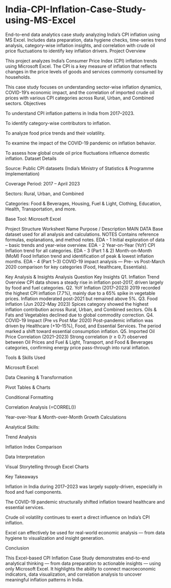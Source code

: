 # India-CPI-Inflation-Case-Study-using-MS-Excel
End-to-end data analytics case study analyzing India’s CPI inflation using MS Excel. Includes data preparation, data hygiene checks, time-series trend analysis, category-wise inflation insights, and correlation with crude oil price fluctuations to identify key inflation drivers.
Project Overview

This project analyzes India’s Consumer Price Index (CPI) inflation trends using Microsoft Excel.
The CPI is a key measure of inflation that reflects changes in the price levels of goods and services commonly consumed by households.

This case study focuses on understanding sector-wise inflation dynamics, COVID-19’s economic impact, and the correlation of imported crude oil prices with various CPI categories across Rural, Urban, and Combined sectors.
Objectives

To understand CPI inflation patterns in India from 2017–2023.

To identify category-wise contributors to inflation.

To analyze food price trends and their volatility.

To examine the impact of the COVID-19 pandemic on inflation behavior.

To assess how global crude oil price fluctuations influence domestic inflation.
Dataset Details

Source: Public CPI datasets (India’s Ministry of Statistics & Programme Implementation)

Coverage Period: 2017 – April 2023

Sectors: Rural, Urban, and Combined

Categories: Food & Beverages, Housing, Fuel & Light, Clothing, Education, Health, Transportation, and more.

Base Tool: Microsoft Excel

Project Structure
Worksheet Name	Purpose / Description
MAIN DATA	Base dataset used for all analysis and calculations.
NOTES	Contains reference formulas, explanations, and method notes.
EDA - 1	Initial exploration of data – basic trends and year-wise overview.
EDA - 2	Year-on-Year (YoY) CPI Inflation trend for all categories.
EDA - 3 (Part 1 & 2)	Month-on-Month (MoM) Food Inflation trend and identification of peak & lowest inflation months.
EDA - 4 (Part 1–3)	COVID-19 impact analysis — Pre- vs Post-March 2020 comparison for key categories (Food, Healthcare, Essentials).

Key Analysis & Insights
Analysis Question	Key Insights
Q1. Inflation Trend Overview	CPI data shows a steady rise in inflation post-2017, driven largely by food and fuel categories.
Q2. YoY Inflation (2017–2023)	2019 recorded the highest CPI inflation (7.7%), mainly due to a 65% spike in vegetable prices. Inflation moderated post-2021 but remained above 5%.
Q3. Food Inflation (Jun 2022–May 2023)	Spices category showed the highest inflation contribution across Rural, Urban, and Combined sectors. Oils & Fats and Vegetables declined due to global commodity correction.
Q4. COVID-19 Impact (Pre vs Post Mar 2020)	Post-pandemic inflation was driven by Healthcare (+10–15%), Food, and Essential Services. The period marked a shift toward essential consumption inflation.
Q5. Imported Oil Price Correlation (2021–2023)	Strong correlation (r ≥ 0.7) observed between Oil Prices and Fuel & Light, Transport, and Food & Beverages categories, confirming energy price pass-through into rural inflation.

Tools & Skills Used

Microsoft Excel:

Data Cleaning & Transformation

Pivot Tables & Charts

Conditional Formatting

Correlation Analysis (=CORREL())

Year-over-Year & Month-over-Month Growth Calculations

Analytical Skills:

Trend Analysis

Inflation Index Comparison

Data Interpretation

Visual Storytelling through Excel Charts

Key Takeaways

Inflation in India during 2017–2023 was largely supply-driven, especially in food and fuel components.

The COVID-19 pandemic structurally shifted inflation toward healthcare and essential services.

Crude oil volatility continues to exert a direct influence on India’s CPI inflation.

Excel can effectively be used for real-world economic analysis — from data hygiene to visualization and insight generation.

Conclusion

This Excel-based CPI Inflation Case Study demonstrates end-to-end analytical thinking — from data preparation to actionable insights — using only Microsoft Excel.
It highlights the ability to connect macroeconomic indicators, data visualization, and correlation analysis to uncover meaningful inflation patterns in India.

